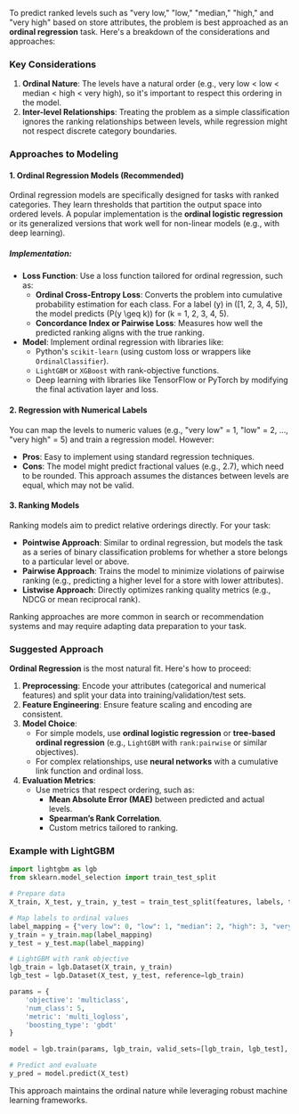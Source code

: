 To predict ranked levels such as "very low," "low," "median," "high," and "very high" based on store attributes, the problem is best approached as an **ordinal regression** task. Here's a breakdown of the considerations and approaches:

### Key Considerations
1. **Ordinal Nature**: The levels have a natural order (e.g., very low < low < median < high < very high), so it's important to respect this ordering in the model.
2. **Inter-level Relationships**: Treating the problem as a simple classification ignores the ranking relationships between levels, while regression might not respect discrete category boundaries.

### Approaches to Modeling

#### 1. **Ordinal Regression Models (Recommended)**
Ordinal regression models are specifically designed for tasks with ranked categories. They learn thresholds that partition the output space into ordered levels. A popular implementation is the **ordinal logistic regression** or its generalized versions that work well for non-linear models (e.g., with deep learning).

##### Implementation:
- **Loss Function**: Use a loss function tailored for ordinal regression, such as:
  - **Ordinal Cross-Entropy Loss**: Converts the problem into cumulative probability estimation for each class. For a label \(y\) in \([1, 2, 3, 4, 5]\), the model predicts \(P(y \geq k)\) for \(k = 1, 2, 3, 4, 5\).
  - **Concordance Index or Pairwise Loss**: Measures how well the predicted ranking aligns with the true ranking.
- **Model**: Implement ordinal regression with libraries like:
  - Python's `scikit-learn` (using custom loss or wrappers like `OrdinalClassifier`).
  - `LightGBM` or `XGBoost` with rank-objective functions.
  - Deep learning with libraries like TensorFlow or PyTorch by modifying the final activation layer and loss.

#### 2. **Regression with Numerical Labels**
You can map the levels to numeric values (e.g., "very low" = 1, "low" = 2, ..., "very high" = 5) and train a regression model. However:
- **Pros**: Easy to implement using standard regression techniques.
- **Cons**: The model might predict fractional values (e.g., 2.7), which need to be rounded. This approach assumes the distances between levels are equal, which may not be valid.

#### 3. **Ranking Models**
Ranking models aim to predict relative orderings directly. For your task:
- **Pointwise Approach**: Similar to ordinal regression, but models the task as a series of binary classification problems for whether a store belongs to a particular level or above.
- **Pairwise Approach**: Trains the model to minimize violations of pairwise ranking (e.g., predicting a higher level for a store with lower attributes).
- **Listwise Approach**: Directly optimizes ranking quality metrics (e.g., NDCG or mean reciprocal rank).

Ranking approaches are more common in search or recommendation systems and may require adapting data preparation to your task.

### Suggested Approach
**Ordinal Regression** is the most natural fit. Here's how to proceed:
1. **Preprocessing**: Encode your attributes (categorical and numerical features) and split your data into training/validation/test sets.
2. **Feature Engineering**: Ensure feature scaling and encoding are consistent.
3. **Model Choice**:
   - For simple models, use **ordinal logistic regression** or **tree-based ordinal regression** (e.g., `LightGBM` with `rank:pairwise` or similar objectives).
   - For complex relationships, use **neural networks** with a cumulative link function and ordinal loss.
4. **Evaluation Metrics**:
   - Use metrics that respect ordering, such as:
     - **Mean Absolute Error (MAE)** between predicted and actual levels.
     - **Spearman’s Rank Correlation**.
     - Custom metrics tailored to ranking.

### Example with LightGBM
```python
import lightgbm as lgb
from sklearn.model_selection import train_test_split

# Prepare data
X_train, X_test, y_train, y_test = train_test_split(features, labels, test_size=0.2, random_state=42)

# Map labels to ordinal values
label_mapping = {"very low": 0, "low": 1, "median": 2, "high": 3, "very high": 4}
y_train = y_train.map(label_mapping)
y_test = y_test.map(label_mapping)

# LightGBM with rank objective
lgb_train = lgb.Dataset(X_train, y_train)
lgb_test = lgb.Dataset(X_test, y_test, reference=lgb_train)

params = {
    'objective': 'multiclass',
    'num_class': 5,
    'metric': 'multi_logloss',
    'boosting_type': 'gbdt'
}

model = lgb.train(params, lgb_train, valid_sets=[lgb_train, lgb_test], num_boost_round=100, early_stopping_rounds=10)

# Predict and evaluate
y_pred = model.predict(X_test)
```

This approach maintains the ordinal nature while leveraging robust machine learning frameworks.

